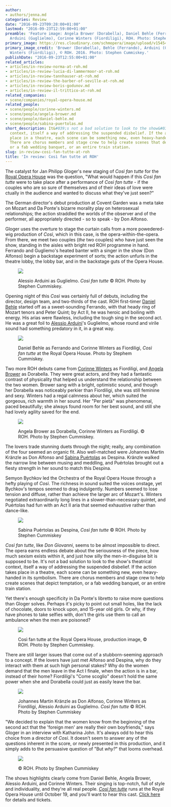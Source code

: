 ```yaml
---
author:
- authors/jenna.md
categories: Review
date: "2016-09-23T09:28:00+01:00"
lastmod: "2016-09-23T12:59:00+01:00"
preamble: 'Feature image: Angela Brower (Dorabella), Daniel Behle (Ferrando), Alessio
  Arduini (Guglielmo), Corinne Winters (Fiordiligi), ROH. Photo: Stephen Cummiskey.'
primary_image: https://res.cloudinary.com/schmopera/image/upload/v1545409169/media/webhook-uploads/1474619239896/2016-09-23---ANGELA-BROWER-AS-DORABELLA-DANIEL-BEHLE-AS-FERRANDO-ALESSIO-ARDUINI-AS-GUGLIELMO-CORINNE-WINTERS-AS-FIORDILIGI-ROH-PHOTO-STEPHEN-CUMMISKEY.jpg.jpg
primary_image_credit: 'Brower (Dorabella), Behle (Ferrando), Arduini (Guglielmo),
  Winters (Fiordiligi), © ROH. 2016. Photo: Stephen Cummiskey.'
publishDate: "2016-09-23T12:55:00+01:00"
related_articles:
- articles/in-review-norma-at-roh.md
- articles/in-review-lucia-di-lammermoor-at-roh.md
- articles/in-review-tannhauser-at-roh.md
- articles/in-review-the-barber-of-seville-at-roh.md
- articles/in-review-boris-godunov.md
- articles/in-review-il-trittico-at-roh.md
related_companies:
- scene/companies/royal-opera-house.md
related_people:
- scene/people/corinne-winters.md
- scene/people/angela-brower.md
- scene/people/daniel-behle.md
- scene/people/sabina-puertolas.md
short_description: It&#039;s not a bad solution to look to the show&#039;s theatrical
  context, itself a way of addressing the suspended disbelief. If the action takes
  place in a theatre, each scene can be something new, even heavy-handed in its symbolism.
  There are chorus members and stage crew to help create scenes that depict temptation,
  or a fab wedding banquet, or an entire train station.
slug: in-review-cosi-fan-tutte-at-roh
title: 'In review: Così fan tutte at ROH'
---
```

The catalyst for Jan Philipp Gloger's new staging of _Così fan tutte_ for the [Royal Opera House](/scene/companies/royal-opera-house/) was the question, "What would happen if this _Così fan tutte_ were to take place after a performance of _Così fan tutte_ - if the couples who are so sure of themselves and of their ideas of love were ctually in the audience and wanted to discuss what they've just seen?"

The German director's debut production at Covent Garden was a meta take on Mozart and Da Ponte's bizarre morality play on heterosexual relationships; the action straddled the worlds of the observer and of the performer, all appropriately directed - so to speak - by Don Alfonso.

Gloger uses the overture to stage the curtain calls from a more powedered-wig production of _Così_, which in this case, is the opera-within-the-opera. From there, we meet two couples (_the_ two couples) who have just seen the show, standing in the aisles with bright red ROH programme in hand. Ferrando and Gugliemo's heated banter with a singer in the show (Don Alfonso) begin a backstage experiment of sorts; the action unfurls in the theatre lobby, the lobby bar, and in the backstage guts of the Opera House.

<figure data-type="image">

![](https://res.cloudinary.com/schmopera/image/upload/v1545409169/media/webhook-uploads/1474619388627/2016-09-23---PR8A7613_hi.jpg.jpg) <figcaption>Alessio Arduini as Guglielmo. _Così fan tutte_ © ROH. Photo by Stephen Cummiskey.</figcaption>
</figure>

Opening night of this _Così_ was certainly full of debuts, including the director, design team, and two-thirds of the cast. ROH first-timer [Daniel Behle](/scene/people/daniel-behle/) started off as a sweet-sounding Ferrando, with that heady ring of Mozart tenors and Peter Quint; by Act II, he was heroic and boiling with energy. His arias were flawless, including the tough sing in the second act. He was a great foil to [Alessio Arduini](http://barihunks.blogspot.co.uk/2016/09/alessio-arduini-returns-to-royal-opera.html)'s Guglielmo, whose round and virile sound had something predatory in it, in a great way.

<figure data-type="image">

![](https://res.cloudinary.com/schmopera/image/upload/v1545409169/media/webhook-uploads/1474626721067/2016-09-23---SC1_9359_hi.jpg.jpg) <figcaption>Daniel Behle as Ferrando and Corinne Winters as Fiordiligi, _Così fan tutte_ at the Royal Opera House. Photo by Stephem Cummiskey.</figcaption>
</figure>

Two more ROH debuts came from [Corinne Winters](/talking-with-singers-corinne-winters/) as Fiordiligi, and [Angela Brower](/scene/people/angela-brower/) as Dorabella. They were great actors, and they had a fantastic contrast of physicality that helped us understand the relationship between the two women. Brower sang with a bright, optimistic sound, and though her Dorabella was noticeably perkier than Fiordiligi, she was still feminine and sexy. Winters had a regal calmness about her, which suited the gorgeous, rich warmth in her sound. Her "Per pietà" was phenomenal, paced beautifully; she always found room for her best sound, and still she had lovely agility saved for the end.

<figure data-type="image">

![](https://res.cloudinary.com/schmopera/image/upload/v1545409169/media/webhook-uploads/1474619396003/2016-09-23---PR8A7769_hi.jpg.jpg) <figcaption>Angela Brower as Dorabella, Corinne Winters as Fiordiligi. © ROH. Photo by Stephen Cummiskey.</figcaption> </figure>

The lovers trade stunning duets through the night; really, any combination of the four seemed an organic fit. Also well-matched were Johannes Martin Kränzle as Don Alfonso and [Sabina Puértolas](/scene/people/sabina-puertolas/) as Despina. Kränzle walked the narrow line between musing and meddling, and Puértolas brought out a fiesty strength in her sound to match this Despina.

Semyon Bychkov led the Orchestra of the Royal Opera House through a hefty playing of _Così_. The richness in sound suited the voices onstage, yet Bychkov's tempos seemed to drag indulgently. Numbers seemed to lose tension and diffuse, rather than achieve the larger arc of Mozart's. Winters negotiated extraordinarily long lines in a slower-than-necessary quintet, and Puértolas had fun with an Act II aria that seemed exhaustive rather than dance-like.

<figure data-type="image">

![](https://res.cloudinary.com/schmopera/image/upload/v1545409169/media/webhook-uploads/1474626511192/2016-09-23---PR8A6578_hi.jpg.jpg) <figcaption>Sabina Puértolas as Despina, _Così fan tutte_ © ROH. Photo by Stephen Cummiskey</figcaption>
</figure>

_Così fan tutte_, like _Don Giovanni_, seems to be almost impossible to direct. The opera earns endless debate about the seriousness of the piece, how much sexism exists within it, and just how silly the men-in-disguise bit is supposed to be. It's not a bad solution to look to the show's theatrical context, itself a way of addressing the suspended disbelief. If the action takes place in a theatre, each scene can be something new, even heavy-handed in its symbolism. There are chorus members and stage crew to help create scenes that depict temptation, or a fab wedding banquet, or an entire train station.

Yet there's enough specificity in Da Ponte's libretto to raise more questions than Gloger solves. Perhaps it's picky to point out small holes, like the lack of chocolate, doors to knock upon, and 15-year old girls. Or why, if they have phones to take selfies with, don't the girls use them to call an ambulance when the men are poisoned?

<figure data-type="image">

![](https://res.cloudinary.com/schmopera/image/upload/v1545409169/media/webhook-uploads/1474619363767/2016-09-23---PR8A7061_hi.jpg.jpg) <figcaption>Così fan tutte at the Royal Opera House, production image, © ROH. Photo by Stephen Cummiskey.</figcaption> </figure>

There are still larger issues that come out of a stubborn-seeming approach to a concept. If the lovers have just met Alfonso and Despina, why do they interact with them at such high personal stakes? Why do the women demand that the men leave in the Act I finale, when the action is in a bar, instead of their home? Fiordiligi's "Come scoglio" doesn't hold the same power when she and Dorabella could just as easily leave the bar.

<figure data-type="image">

![](https://res.cloudinary.com/schmopera/image/upload/v1545409169/media/webhook-uploads/1474626523776/2016-09-23---PR8A6791_hi.jpg.jpg) <figcaption>Johannes Martin Kränzle as Don Alfonso, Corinne Winters as Fiordiligi, Alessio Arduini as Guglielmo. _Così fan tutte_ © ROH. Photo by Stephen Cummiskey</figcaption>
</figure>

"We decided to explain that the women know from the beginning of the second act that the 'foreign men' are really their own boyfriends," says Gloger in an interview with Katharina John. It's always odd to hear this choice from a director of _Così_. It doesn't seem to answer any of the questions inherent in the score, or newly presented in this production, and it simply adds to the persuasive question of "But _why?_" that looms overhead.

<figure data-type="image">

![](https://res.cloudinary.com/schmopera/image/upload/v1545409169/media/webhook-uploads/1474626467383/2016-0-23---SC1_9425_hi.jpg.jpg) <figcaption>© ROH. Photo by Stephen Cummiskey</figcaption> </figure>

The shows highlights clearly come from Daniel Behle, Angela Brower, Alessio Arduini, and Corinne Winters. Their singing is top-notch, full of style and individuality, and they're all real people. [_Così fan tutte_](http://www.roh.org.uk/productions/cosi-fan-tutte-by-jan-philipp-gloger) runs at the Royal Opera House until October 19, and you'll want to hear this cast. [Click here](http://www.roh.org.uk/productions/cosi-fan-tutte-by-jan-philipp-gloger) for details and tickets.